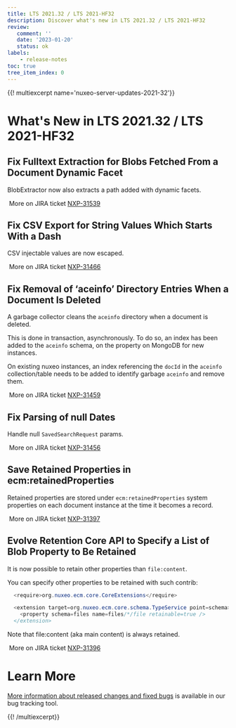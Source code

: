 ```yaml
---
title: LTS 2021.32 / LTS 2021-HF32
description: Discover what's new in LTS 2021.32 / LTS 2021-HF32
review:
   comment: ''
   date: '2023-01-20'
   status: ok
labels:
    - release-notes
toc: true
tree_item_index: 0
---
```


{{! multiexcerpt name='nuxeo-server-updates-2021-32'}}
# What's New in LTS 2021.32 / LTS 2021-HF32

## Fix Fulltext Extraction for Blobs Fetched From a Document Dynamic Facet

BlobExtractor now also extracts a path added with dynamic facets.

<i class="fa fa-long-arrow-right" aria-hidden="true"></i>&nbsp;More on JIRA ticket [NXP-31539](https://jira.nuxeo.com/browse/NXP-31539)

## Fix CSV Export for String Values Which Starts With a Dash

CSV injectable values are now escaped.

<i class="fa fa-long-arrow-right" aria-hidden="true"></i>&nbsp;More on JIRA ticket [NXP-31466](https://jira.nuxeo.com/browse/NXP-31466)

## Fix Removal of ‘aceinfo’ Directory Entries When a Document Is Deleted


A garbage collector cleans the `aceinfo` directory when a document is deleted.

This is done in transaction, asynchronously.
To do so, an index has been added to the `aceinfo` schema, on the property  on MongoDB for new instances.

On existing nuxeo instances, an index referencing the `docId` in the `aceinfo` collection/table needs to be added to identify garbage `aceinfo` and remove them.

<i class="fa fa-long-arrow-right" aria-hidden="true"></i>&nbsp;More on JIRA ticket [NXP-31459](https://jira.nuxeo.com/browse/NXP-31459)

## Fix Parsing of null Dates

Handle null `SavedSearchRequest` params.

<i class="fa fa-long-arrow-right" aria-hidden="true"></i>&nbsp;More on JIRA ticket [NXP-31456](https://jira.nuxeo.com/browse/NXP-31456)

## Save Retained Properties in ecm:retainedProperties

Retained properties are stored under `ecm:retainedProperties` system properties on each document instance at the time it becomes a record.

<i class="fa fa-long-arrow-right" aria-hidden="true"></i>&nbsp;More on JIRA ticket [NXP-31397](https://jira.nuxeo.com/browse/NXP-31397)

## Evolve Retention Core API to Specify a List of Blob Property to Be Retained

It is now possible to retain other properties than `file:content`.

You can specify other properties to be retained with such contrib:
```Java
  <require>org.nuxeo.ecm.core.CoreExtensions</require>

  <extension target=org.nuxeo.ecm.core.schema.TypeService point=schema>
    <property schema=files name=files/*/file retainable=true />
  </extension>
```
Note that file:content (aka main content) is always retained.

<i class="fa fa-long-arrow-right" aria-hidden="true"></i>&nbsp;More on JIRA ticket [NXP-31396](https://jira.nuxeo.com/browse/NXP-31396)


# Learn More

[More information about released changes and fixed bugs](https://jira.nuxeo.com/secure/ReleaseNote.jspa?projectId=10011&version=22017) is available in our bug tracking tool.

{{! /multiexcerpt}}
